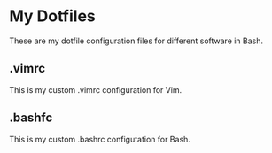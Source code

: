 # My Dotfiles
These are my dotfile configuration files for different software in Bash.
## .vimrc
This is my custom .vimrc configuration for Vim.
## .bashfc
This is my custom .bashrc configutation for Bash.
